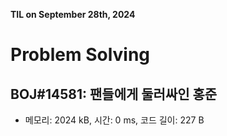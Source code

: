 **TIL on September 28th, 2024**

# Problem Solving
## BOJ#14581: 팬들에게 둘러싸인 홍준
* 메모리: 2024 kB, 시간: 0 ms, 코드 길이: 227 B 

